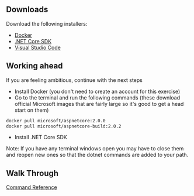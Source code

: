 ## Downloads ##

Download the following installers:

- [Docker](https://store.docker.com/editions/community/docker-ce-desktop-mac)
- [.NET Core SDK](https://www.microsoft.com/net/core#macos)
- [Visual Studio Code](https://code.visualstudio.com)

## Working ahead ##

If you are feeling ambitious, continue with the next steps
- Install Docker (you don't need to create an account for this exercise)
- Go to the terminal and run the following commands (these download official Microsoft images that are fairly large so it's good to get a head start on them)
```bash
docker pull microsoft/aspnetcore:2.0.0
docker pull microsoft/aspnetcore-build:2.0.2
```
- Install .NET Core SDK

Note: If you have any terminal windows open you may have to close them and reopen new ones so that the dotnet commands are added to your path.

## Walk Through ##

[Command Reference](command-reference.md)
